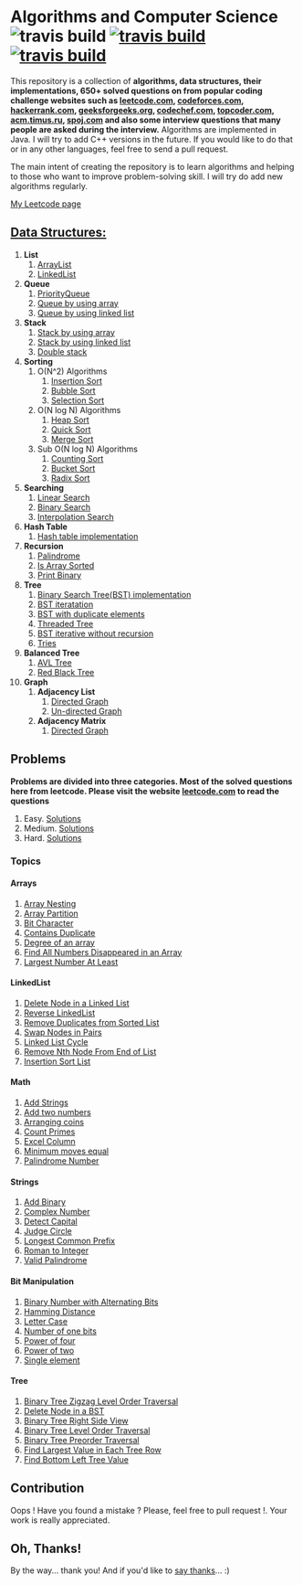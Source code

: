 # Algorithms and Computer Science ![travis build](https://img.shields.io/badge/language-Java%2FC%2B%2B-blue.svg) [![travis build](https://img.shields.io/packagist/l/doctrine/orm.svg)](https://github.com/bakhodir10/AlgoCS/blob/master/LICENSE) [![travis build](https://img.shields.io/badge/say-thanks-ff69b4.svg)](https://saythanks.io/to/bakhodir10)

This repository is a collection of **algorithms, data structures, their implementations,
650+ solved questions on from popular coding challenge websites such as [leetcode.com](https://leetcode.com),
 [codeforces.com](https://codeforces.com), [hackerrank.com](https://www.hackerrank.com), [geeksforgeeks.org](https://www.geeksforgeeks.org),
 [codechef.com](https://www.codechef.com/), [topcoder.com](https://www.topcoder.com/challenges),
 [acm.timus.ru](http://acm.timus.ru), [spoj.com](https://www.spoj.com) and
also some interview questions that many people are asked during the interview.**
Algorithms are implemented in Java. I will try to add C++ versions in the future.
If you would like to do that or in any other languages, feel free to send a pull request. 
 
The main intent of creating the repository is 
to learn algorithms and helping to those who want to improve problem-solving skill. I will try do add new
algorithms regularly.

[My Leetcode page](https://leetcode.com/bakhodir10)

## [Data Structures:](https://github.com/bakhodir10/AlgoCS/tree/master/src/ds)

1.  **List**
    1.  [ArrayList](https://github.com/bakhodir10/AlgoCS/blob/master/src/ds/arraylist/ArrayList.java)
    2.  [LinkedList](https://github.com/bakhodir10/AlgoCS/tree/master/src/ds/linkedlist)
2.  **Queue**
    1.  [PriorityQueue](https://github.com/bakhodir10/AlgoCS/blob/master/src/ds/queue/PriorityQueue.java)
    2.  [Queue by using array](https://github.com/bakhodir10/AlgoCS/blob/master/src/ds/queue/QueueArray.java)
    3.  [Queue by using linked list](https://github.com/bakhodir10/AlgoCS/blob/master/src/ds/queue/QueueLinkedList.java)
3.  **Stack**
    1.  [Stack by using array](https://github.com/bakhodir10/AlgoCS/blob/master/src/ds/stack/StackArray.java)
    2.  [Stack by using linked list](https://github.com/bakhodir10/AlgoCS/blob/master/src/ds/stack/StackLinkedList.java)  
    3.  [Double stack](https://github.com/bakhodir10/AlgoCS/blob/master/src/ds/stack/StackDouble.java)
4.  **Sorting**
    1. O(N^2) Algorithms
        1. [Insertion Sort](https://github.com/bakhodir10/AlgoCS/blob/master/src/ds/sorting/InsertionSort.java)
        2. [Bubble Sort](https://github.com/bakhodir10/AlgoCS/blob/master/src/ds/sorting/BubbleSort.java)
        3. [Selection Sort](https://github.com/bakhodir10/AlgoCS/blob/master/src/ds/sorting/SelectionSort.java)
    2. O(N log N) Algorithms
        1. [Heap Sort](https://github.com/bakhodir10/AlgoCS/blob/master/src/ds/sorting/HeapSort.java)
        2. [Quick Sort](https://github.com/bakhodir10/AlgoCS/blob/master/src/ds/sorting/QuickSort.java)
        3. [Merge Sort](https://github.com/bakhodir10/AlgoCS/blob/master/src/ds/sorting/MergeSort.java)
    3. Sub O(N log N) Algorithms
        1. [Counting Sort](https://github.com/bakhodir10/AlgoCS/blob/master/src/ds/sorting/CountingSort.java)
        2. [Bucket Sort](https://github.com/bakhodir10/AlgoCS/blob/master/src/ds/sorting/BucketSort.java)
        3. [Radix Sort](https://github.com/bakhodir10/AlgoCS/blob/master/src/ds/sorting/RadixSort.java)
5.  **Searching**
    1. [Linear Search](https://github.com/bakhodir10/AlgoCS/blob/master/src/ds/searching/BinarySearch.java)
    2. [Binary Search](https://github.com/bakhodir10/AlgoCS/blob/master/src/ds/searching/BinarySearch.java)
    3. [Interpolation Search](https://github.com/bakhodir10/AlgoCS/blob/master/src/ds/searching/BinarySearch.java)
6.  **Hash Table**
    1.  [Hash table implementation](https://github.com/bakhodir10/AlgoCS/blob/master/src/ds/hashtable/HashTable.java)
7.  **Recursion**
    1. [Palindrome](https://github.com/bakhodir10/AlgoCS/blob/master/src/ds/recursion/Palindrome.java)
    2. [Is Array Sorted](https://github.com/bakhodir10/AlgoCS/blob/master/src/ds/recursion/SortedArray.java)
    3. [Print Binary](https://github.com/bakhodir10/AlgoCS/blob/master/src/ds/recursion/PrintBinary.java)
8.  **Tree**
    1. [Binary Search Tree(BST) implementation](https://github.com/bakhodir10/AlgoCS/blob/master/src/ds/tree/BST.java)
    2. [BST iteratation](https://github.com/bakhodir10/AlgoCS/blob/master/src/ds/tree/BSTIterative.java)
    3. [BST with duplicate elements](https://github.com/bakhodir10/AlgoCS/blob/master/src/ds/tree/BSTWithDuplicate.java)
    4. [Threaded Tree](https://github.com/bakhodir10/AlgoCS/blob/master/src/ds/tree/ThreadedTree.java)
    5. [BST iterative without recursion](https://github.com/bakhodir10/AlgoCS/blob/master/src/ds/tree/TraversalIterative.java)
    6. [Tries](https://github.com/bakhodir10/AlgoCS/blob/master/src/ds/tree/Tries.java)    
9.  **Balanced Tree**
    1. [AVL Tree](https://github.com/bakhodir10/AlgoCS/blob/master/src/ds/balanced_tree/AVLTree.java)
    2. [Red Black Tree](https://github.com/bakhodir10/AlgoCS/blob/master/src/ds/balanced_tree/RedBlackTree.java)    
10. **Graph**
    1. **Adjacency List**
        1. [Directed Graph](https://github.com/bakhodir10/AlgoCS/blob/master/src/ds/graph/adjacency_list/DirectedGraph.java)
        2. [Un-directed Graph](https://github.com/bakhodir10/AlgoCS/blob/master/src/ds/graph/adjacency_list/UnDirectedGraph.java)
    2. **Adjacency Matrix**
        1. [Directed Graph](https://github.com/bakhodir10/AlgoCS/blob/master/src/ds/graph/adjacency_matrix/DirectedGraph.java)
    
## Problems

**Problems are divided into three categories. Most of the solved questions here from leetcode. Please visit the website [leetcode.com](https://leetcode.com/problemset/algorithms) to read the questions**

1. Easy. [Solutions](https://github.com/bakhodir10/AlgoCS/tree/master/src/problems/easy)
2. Medium. [Solutions](https://github.com/bakhodir10/AlgoCS/tree/master/src/problems/medium)
3. Hard. [Solutions](https://github.com/bakhodir10/AlgoCS/tree/master/src/problems/hard)  

### Topics

#### Arrays

   1.   [Array Nesting](https://github.com/bakhodir10/AlgoCS/blob/master/src/problems/medium/ArrayNesting_565.java)
   2.   [Array Partition](https://github.com/bakhodir10/AlgoCS/blob/master/src/problems/easy/ArrayPartition_561.java)
   3.   [Bit Character](https://github.com/bakhodir10/AlgoCS/blob/master/src/problems/easy/BitCharacter_717.java)
   4.   [Contains Duplicate](https://github.com/bakhodir10/AlgoCS/blob/master/src/problems/easy/ConsDuplicate_217.java)
   5.   [Degree of an array](https://github.com/bakhodir10/AlgoCS/blob/master/src/problems/easy/DegreeArray_697.java)
   6.   [Find All Numbers Disappeared in an Array](https://github.com/bakhodir10/AlgoCS/blob/master/src/problems/easy/FindAllDisArr_448.java)
   7.   [Largest Number At Least](https://github.com/bakhodir10/AlgoCS/blob/master/src/problems/easy/LargestNumAtLeast_747.java)
  
#### LinkedList
   1.   [Delete Node in a Linked List](https://github.com/bakhodir10/AlgoCS/blob/master/src/problems/easy/DeleteNode_237.java)
   2.   [Reverse LinkedList](https://github.com/bakhodir10/AlgoCS/blob/master/src/problems/easy/ReverseNodes_206.java)
   3.   [Remove Duplicates from Sorted List](https://github.com/bakhodir10/AlgoCS/blob/master/src/problems/easy/RemoveDuplicate_83.java)
   4.   [Swap Nodes in Pairs](https://github.com/bakhodir10/AlgoCS/blob/master/src/problems/medium/SwapNodesPairs_24.java)
   5.   [Linked List Cycle](https://github.com/bakhodir10/AlgoCS/blob/master/src/problems/easy/LinkedCycle_141.java)
   6.   [Remove Nth Node From End of List](https://github.com/bakhodir10/AlgoCS/blob/master/src/problems/medium/RemoveNthNode_19.java)
   7.   [Insertion Sort List](https://github.com/bakhodir10/AlgoCS/blob/master/src/problems/medium/InsertionSort_147.java)

#### Math

   1.   [Add Strings](https://github.com/bakhodir10/AlgoCS/blob/master/src/problems/easy/AddStrings_415.java)
   2.   [Add two numbers](https://github.com/bakhodir10/AlgoCS/blob/master/src/problems/medium/AddTwoNumbers_2.java)
   3.   [Arranging coins](https://github.com/bakhodir10/AlgoCS/blob/master/src/problems/easy/ArrangingCoins_441.java)
   4.   [Count Primes](https://github.com/bakhodir10/AlgoCS/blob/master/src/problems/easy/CountPrimes_204.java)
   5.   [Excel Column](https://github.com/bakhodir10/AlgoCS/blob/master/src/problems/easy/ExcelColumn_168.java)
   6.   [Minimum moves equal](https://github.com/bakhodir10/AlgoCS/blob/master/src/problems/easy/MinimumMovesEqual_453.java)
   7.   [Palindrome Number](https://github.com/bakhodir10/AlgoCS/blob/master/src/problems/easy/PalindromeNumber_9.java)

#### Strings

   1.   [Add Binary](https://github.com/bakhodir10/AlgoCS/blob/master/src/problems/easy/AddBinary_67.java)
   2.   [Complex Number](https://github.com/bakhodir10/AlgoCS/blob/master/src/problems/easy/ComplexNumber_537.java)
   3.   [Detect Capital](https://github.com/bakhodir10/AlgoCS/blob/master/src/problems/easy/DetectCapital_520.java)
   4.   [Judge Circle](https://github.com/bakhodir10/AlgoCS/blob/master/src/problems/easy/JudgeCircle_657.java)
   5.   [Longest Common Prefix](https://github.com/bakhodir10/AlgoCS/blob/master/src/easy/easy/LongestCommonPrefix_14.java)
   6.   [Roman to Integer](https://github.com/bakhodir10/AlgoCS/blob/master/src/problems/easy/RomanToInteger_13.java)
   7.   [Valid Palindrome](https://github.com/bakhodir10/AlgoCS/blob/master/src/problems/easy/ValidPalindrome_125.java) 

#### Bit Manipulation

   1.   [Binary Number with Alternating Bits](https://github.com/bakhodir10/AlgoCS/blob/master/src/problems/easy/BinNumBits_693.java)
   2.   [Hamming Distance](https://github.com/bakhodir10/AlgoCS/blob/master/src/problems/easy/ComplexNumber_537.java)
   3.   [Letter Case](https://github.com/bakhodir10/AlgoCS/blob/master/src/problems/easy/DetectCapital_520.java)
   4.   [Number of one bits](https://github.com/bakhodir10/AlgoCS/blob/master/src/problems/easy/JudgeCircle_657.java)
   5.   [Power of four](https://github.com/bakhodir10/AlgoCS/blob/master/src/problems/easy/LongestCommonPrefix_14.java)
   6.   [Power of two](https://github.com/bakhodir10/AlgoCS/blob/master/src/problems/easy/RomanToInteger_13.java)
   7.   [Single element](https://github.com/bakhodir10/AlgoCS/blob/master/src/problems/string/ValidPalindrome_125.java) 

#### Tree

   1.   [Binary Tree Zigzag Level Order Traversal](https://github.com/bakhodir10/AlgoCS/blob/master/src/problems/medium/BinTreeZigzagLevel_103.java)
   2.   [Delete Node in a BST](https://github.com/bakhodir10/AlgoCS/blob/master/src/problems/medium/DeleteNodeInBST_450.java)
   3.   [Binary Tree Right Side View](https://github.com/bakhodir10/AlgoCS/blob/master/src/problems/medium/BinTreeRightSide_199.java)
   4.   [Binary Tree Level Order Traversal](https://github.com/bakhodir10/AlgoCS/blob/master/src/problems/medium/BinTreeLevelOrder_102.java)
   5.   [Binary Tree Preorder Traversal](https://github.com/bakhodir10/AlgoCS/blob/master/src/problems/medium/BinTreePreorder_144.java)
   6.   [Find Largest Value in Each Tree Row](https://github.com/bakhodir10/AlgoCS/blob/master/src/problems/medium/LargeValEachRow_515.java)
   7.   [Find Bottom Left Tree Value](https://github.com/bakhodir10/AlgoCS/blob/master/src/problems/medium/FindBotLeftTreeVal_513.java) 
   
## Contribution

Oops ! Have you found a mistake ? Please, feel free to pull request !. Your work is really appreciated.
        
## Oh, Thanks!

By the way... thank you! And if you'd like to [say thanks](https://saythanks.io/to/bakhodir10)... :)        
